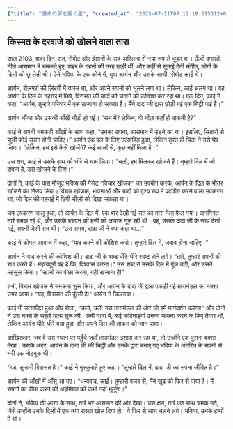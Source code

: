 ```yaml
---
{"title": "運命の扉を開く星", "created_at": "2025-07-11T07:12:18.515312+09:00", "pattern_id": 2, "pattern_name": "隠れ継承者型", "year": 2103}
---
```


## किस्मत के दरवाजे को खोलने वाला तारा

साल 2103, शहर दिन-रात, रोबोट और इंसानों के सह-अस्तित्व से नया रूप ले चुका था। ऊँची इमारतें, नीले आसमान में चमकते हुए, शहर के गहनों की तरह खड़ी थीं, और कहीं से सुनाई देती संगीत, लोगों के दिलों को छू लेती थी। ऐसे भविष्य के एक कोने में, युवा आर्यन और उसके साथी, रोबोट काई थे।

आर्यन, रोज़मर्रा की ज़िंदगी में व्यस्त था, और अपने सपनों को भूलने लगा था। लेकिन, काई अलग था। वह आर्यन के दिल के गहराई में छिपे, विरासत की यादों को जगाने की कोशिश कर रहा था। एक दिन, काई ने कहा, “आर्यन, तुम्हारे परिवार में एक खजाना हो सकता है। मैंने दादा जी द्वारा छोड़ी गई एक चिट्ठी पाई है।”

आर्यन चौंका और उसकी आँखें चौड़ी हो गईं। “सच में? लेकिन, वो चीज़ कहाँ हो सकती है?”

काई ने अपनी चमकती आँखों के साथ कहा, “उनका सपना, आसमान में उड़ने का था। इसलिए, सितारों से जुड़ी कोई सुराग होनी चाहिए।” आर्यन एक पल के लिए उत्साहित हुआ, लेकिन तुरंत ही चिंता ने उसे घेर लिया। “लेकिन, हम इसे कैसे खोजेंगे? कई सालों से, कुछ नहीं मिला है।”

उस क्षण, काई ने उसके हाथ को धीरे से थाम लिया। “चलो, हम मिलकर खोजते हैं। तुम्हारे दिल में जो सपना है, उसे खोजने के लिए।”

दोनों ने, काई के पास मौजूद भविष्य की गैजेट “विचार खोजक” का उपयोग करके, आर्यन के दिल के भीतर खोजने का निर्णय लिया। विचार खोजक, भावनाओं और यादों को दृश्य रूप में प्रदर्शित करने वाला उपकरण था, जो दिल की गहराई में छिपी चीज़ों को दिखा सकता था।

जब उपकरण चालू हुआ, तो आर्यन के दिल में, एक बार देखी गई रात का तारा मेला फैल गया। अनगिनत तारे चमक रहे थे, और उसके बचपन की हंसी की आवाज़ गूंज रही थी। वह, उसके दादा जी के साथ देखी गई, सपनों जैसी रात थी। “उस समय, दादा जी ने क्या कहा था…”

काई ने कोमल आवाज में कहा, “याद करने की कोशिश करो। तुम्हारे दिल में, जवाब होना चाहिए।”

आर्यन ने याद करने की कोशिश की। दादा जी के शब्द धीरे-धीरे स्पष्ट होने लगे। “तारे, तुम्हारे सपनों की रक्षा करते हैं। महत्वपूर्ण यह है कि, विश्वास करना।” उस शब्द ने उसके दिल में गूंज उठी, और उसने महसूस किया। “सपनों का पीछा करना, यही खजाना है!”

तभी, विचार खोजक ने चमकना शुरू किया, और आर्यन के दादा जी द्वारा पकड़ी गई तारामंडल का नक्शा उभर आया। “यह, विरासत की कुंजी है!” आर्यन ने चिल्लाया।

काई भी उत्साहित हुआ और बोला, “चलो, चलें! उस तारामंडल की ओर जो हमें मार्गदर्शन करेगा!” और दोनों ने उस नक्शे के सहारे यात्रा शुरू की। लंबी यात्रा में, कई कठिनाइयाँ उनका सामना करने के लिए तैयार थीं, लेकिन आर्यन धीरे-धीरे बड़ा हुआ और अपने दिल की ताकत को जान पाया।

आखिरकार, जब वे उस स्थान पर पहुँचे जहाँ तारामंडल इशारा कर रहा था, तो उन्होंने एक पुराना बक्सा देखा। उसके अंदर, आर्यन के दादा जी की चिट्ठी और उनके द्वारा बनाए गए भविष्य के अंतरिक्ष के सपनों से भरी एक नोटबुक थी।

“यह, तुम्हारी विरासत है।” काई ने मुस्कुराते हुए कहा। “तुम्हारे दिल में, दादा जी का सपना जीवित है।”

आर्यन की आँखों में आँसू आ गए। “धन्यवाद, काई। तुम्हारी वजह से, मैंने खुद को फिर से पाया है। मैं सपनों का पीछा करने की अहमियत को कभी नहीं भूलूँगा।”

दोनों ने, भविष्य की आशा के साथ, तारे भरे आसमान की ओर देखा। उस क्षण, तारे एक साथ चमक उठे, जैसे उन्होंने उनके दिलों में एक नया रास्ता खोल दिया हो। वे फिर से साथ चलने लगे। भविष्य, उनके हाथों में था।

